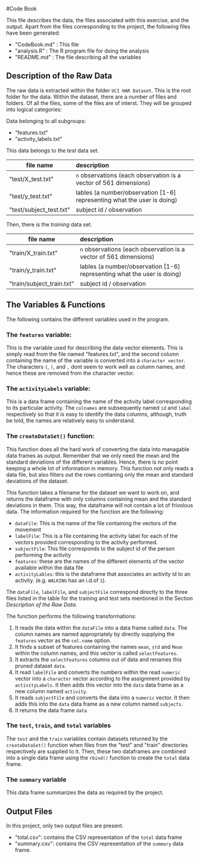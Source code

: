 #Code Book

This file describes the data, the files associated with this exercise, and the output. Apart from the files corresponding to the project, the following files have been generated:

 - "CodeBook.md" : This file
 - "analysis.R"  : The R program file for doing the analysis
 - "README.md"   : The file describing all the variables

## Description of the Raw Data 
The raw data is extracted within the folder `UCI HAR Dataset`. This is the root folder for the data. Within the dataset, there are a number of files and folders. Of all the files, some of the files are of interst. They will be grouped into logical categories:

Data belonging to all subgroups:

  -  "features.txt"
  -  "activity_labels.txt"

This data belongs to the *test* data set. 
 	
| file name               |  description                                                             |
|-------------------------|:-------------------------------------------------------------------------|
| "test/X_test.txt"       | `n` observations (each observation is a vector of 561 dimensions)        |
| "test/y_test.txt"       |  lables (a number/observation [1-6] representing what the user is doing) |
| "test/subject_test.txt" |  subject id / observation                                                |

Then, there is the *training* data set. 
 	
| file name                       |  description                                                             |
|---------------------------------|:-------------------------------------------------------------------------|
| "train/X_train.txt"       | `n` observations (each observation is a vector of 561 dimensions)        |
| "train/y_train.txt"       |  lables (a number/observation [1-6] representing what the user is doing) |
| "train/subject_train.txt" |  subject id / observation                                                |

## The Variables & Functions

The following contains the different variables used in the program. 

### The `features` variable:
This is the variable used for describing the data vector elements. This is simply read from the file named "features.txt", and the second column containing the name of the variable is converted into a `character vector`. The characters `(`, `)`, and `,` dont seem to work well as column names, and hence these are removed from the character vector. 

### The `activityLabels` variable:
This is a data frame containing the name of the activity label corresponding to its particular activity. The `colnames` are subsequently named `id` and `label` respectively so that it is easy to identify the data columns, although, truth be told, the names are relatively easy to understand.

### The `createDataSet()` function:
This function does all the hard work of converting the data into managable data frames as output. Remember that we only need the mean and the standard deviations of the different variables. Hence, there is no point keeping a whole lot of information in memory. This function not only reads a data file, but also filters out the rows contianing only the mean and standard deviations of the dataset.  

This function takes a filename for the dataset we want to work on, and returns the dataframe with only columns containing mean and the standard deviations in them. This way, the dataframe will not contain a lot of frivolous data. The information required for the function are the following:

 - `dataFile`: This is the name of the file containing the vectors of the movement
 - `labelFile`: This is a file containing the activity label for each of the vectors provided corresponding to the activity performed.
 - `subjectFile`: This file corresponds to the subject id of the person performing the activity
 - `features`: these are the names of the different elements of the vector available within the data file 
 - `activityLables`: this is the dataframe that associates an activity id to an activity. (e.g. `WALKING` has an i.d.of `1`).

 The `dataFile`, `labelFile`, and `subjectFile` correspond directly to the three files listed in the table for the training and test sets mentioned in the Section *Description of the Raw Data*. 
 
The function performs the following transformations:

1. It reads the data within the `dataFile` into a data frame called `data`. The column names are named appropriately by directly supplying the `features` vector as the `col.name` option. 
2. It finds a subset of features containing the names `mean`, `std` and `Mean` within the column names, and this vector is called `selectFeatures`.
3. It extracts the `selectFeatures` columns out of data and renames this pruned dataset `data`.
4. It read `labelFile` and converts the numbers within the read `numeric` vector into a `character` vector according to the assignment provided by `activityLabels`. It then adds this vector into the `data` data frame as a new column named `activity`.
5. It reads `subjectFile` and converts the data into a `numeric` vector. It then adds this into the `data` data frame as a new column named `subjects`.
6. It returns the data frame `data`


### The `test`, `train`, and `total` variables
The `test` and the `train` variables contain datasets returned by the `createDataSet()` function when files from the "test" and "train" directories respectively are supplied to it. Then, these two dataframes are combined into a single data frame using the `rbind()` function to create the `total` data frame. 

### The `summary` variable

This data frame summarizes the data as required by the project.  

## Output Files

In this project, only two output files are present.

 - "total.csv": contains the CSV representation of the `total` data frame
 - "summary.csv": contains the CSV representation of the `summary` data frame. 

